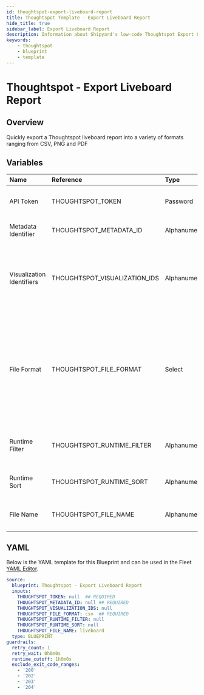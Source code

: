 ```yaml
---
id: thoughtspot-export-liveboard-report
title: Thoughtspot Template - Export Liveboard Report
hide_title: true
sidebar_label: Export Liveboard Report
description: Information about Shipyard's low-code Thoughtspot Export Liveboard Report blueprint. Quickly export a Thoughtspot liveboard report into a variety of formats ranging from CSV, PNG, and PDF 
keywords:
    - thoughtspot
    - blueprint
    - template
---
```


# Thoughtspot - Export Liveboard Report

## Overview
Quickly export a Thoughtspot liveboard report into a variety of formats ranging from CSV, PNG and PDF

## Variables

| Name | Reference | Type | Required | Default | Options | Description |
|:-----|:----------|:-----|:---------|:--------|:--------|:------------|
| API Token | THOUGHTSPOT_TOKEN  | Password |:white_check_mark: | - | - | The API token generated in Thoughtspot |
| Metadata Identifier | THOUGHTSPOT_METADATA_ID  | Alphanumeric |:white_check_mark: | - | - | The ID of the associated liveboard  |
| Visualization Identifiers | THOUGHTSPOT_VISUALIZATION_IDS  | Alphanumeric |:heavy_minus_sign: | - | - | The optional list of specific visualizations to include in the export. If omitted then all will be included |
| File Format | THOUGHTSPOT_FILE_FORMAT  | Select |:white_check_mark: | `csv` | CSV: `csv`<br></br><br></br>PDF: `pdf`<br></br><br></br>PNG: `png`<br></br><br></br> | The desired file format for the export to have |
| Runtime Filter | THOUGHTSPOT_RUNTIME_FILTER  | Alphanumeric |:heavy_minus_sign: | - | - | A column condition to filter the exported data |
| Runtime Sort | THOUGHTSPOT_RUNTIME_SORT  | Alphanumeric |:heavy_minus_sign: | - | - | A column sort to sort the output data |
| File Name | THOUGHTSPOT_FILE_NAME  | Alphanumeric |:heavy_minus_sign: | `liveboard` | - | The name of the download file to have |


## YAML
Below is the YAML template for this Blueprint and can be used in the Fleet [YAML Editor](../../reference/fleets/yaml-editor.md).
```yaml
source:
  blueprint: Thoughtspot - Export Liveboard Report
  inputs:
    THOUGHTSPOT_TOKEN: null  ## REQUIRED
    THOUGHTSPOT_METADATA_ID: null ## REQUIRED
    THOUGHTSPOT_VISUALIZATION_IDS: null
    THOUGHTSPOT_FILE_FORMAT: csv  ## REQUIRED
    THOUGHTSPOT_RUNTIME_FILTER: null
    THOUGHTSPOT_RUNTIME_SORT: null
    THOUGHTSPOT_FILE_NAME: liveboard
  type: BLUEPRINT
guardrails:
  retry_count: 1
  retry_wait: 0h0m0s
  runtime_cutoff: 1h0m0s
  exclude_exit_code_ranges:
    - '200'
    - '202'
    - '203'
    - '204'

```
